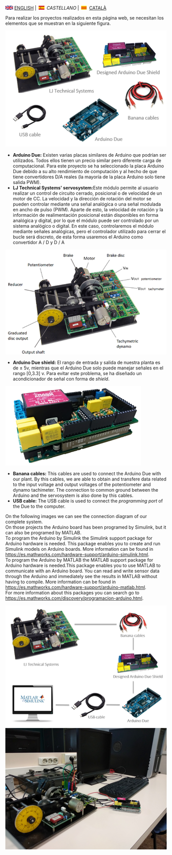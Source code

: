 <img src="en.png" alt="English"> [ENGLISH](equipment.md) | <img src="es.png" alt="Castellano"> *CASTELLANO* | <img src="ca.png" alt="Català"> [CATALÀ](equip.md)

Para realizar los proyectos realizados en esta página web, se necesitan los elementos que se muestran en la siguiente figura.

![Equipment](equipment.PNG)

<ul>
  <li><b>Arduino Due:</b> Existen varias placas similares de Arduino que podrían ser utilizados. Todos ellos tienen un precio similar pero diferente carga de computacional. Para este proyecto se ha seleccionado la placa Arduino Due debido a su alto rendimiento de computación y al hecho de que tiene convertidores D/A reales (la mayoría de la placa Arduino solo tiene salida PWM).
  </li>
  <li><b>LJ Technical Systems' servosystem:</b>Este módulo permite al usuario realizar un control de circuito cerrado, posicional o de velocidad de un motor de CC.     
    La velocidad y la dirección de rotación del motor se pueden controlar mediante una señal analógica o una señal modulada en ancho de pulso (PWM).     
    Aparte de esto, la velocidad de rotación y la información de realimentación posicional están disponibles en forma analógica y digital, por lo que el módulo puede ser controlado por un sistema analógico o digital.   En este caso, controlaremos el módulo mediante señales analógicas, pero el controlador utilizado para cerrar el bucle será discreto, de esta forma usaremos el Arduino como convertidor A / D y D / A </li>
</ul>   

![Motor](motorra2.png)

<ul>
  <li><b>Arduino Due shield:</b> El rango de entrada y salida de nuestra planta es de &plusmn 5v, mientras que el Arduino Due solo puede manejar señales en el rango [0,3.3] v. Para evitar este problema, se ha diseñado un acondicionador de señal con forma de <i>shield</i>.</li>
</ul>   

![DueShield](shield.png)



<ul>
  <li><b>Banana cables:</b> This cables are used to connect the Arduino Due with our plant. By this cables, we are able to obtain and transfere data related to the input voltage and output voltages of the potentiometer and dynamo tachimeter. The connection to common ground between the Arduino and the servosystem is also done by this cables.</li>
  <li><b>USB cable:</b> The USB cable is used to connect the <i>programming port</i> of the Due to the computer.</li>
</ul>  

On the following images we can see the connection diagram of our complete system. <br>
On those projects the Arduino board has been programed by Simulink, but it can also be programed by MATLAB. <br>
  To program the Arduino by Simulink the Simulink support package for Arduino hardware is needed. This package enables you to create and run Simulink models on Arduino boards. More information can be found in <https://es.mathworks.com/hardware-support/arduino-simulink.html>. <br>
  To program the Arduino by MATLAB the MATLAB support package for Arduino hardware is needed.This package enables you to use MATLAB to communicate with an Arduino board. You can read and write sensor data through the Arduino and immediately see the results in MATLAB without having to compile. More information can be found in <https://es.mathworks.com/hardware-support/arduino-matlab.html>. <br>
  For more information about this packages you can search go to <https://es.mathworks.com/discovery/programacion-arduino.html>.


![ConnectionDiagram](Connection.PNG)
![Desktop](desktop.jpg)

